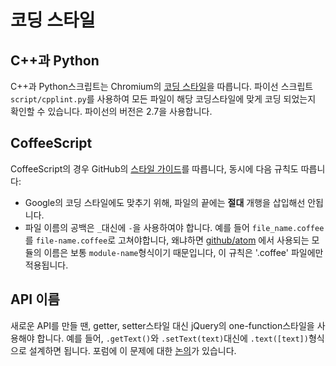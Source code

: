 ﻿# 코딩 스타일

## C++과 Python

C++과 Python스크립트는 Chromium의 [코딩 스타일](http://www.chromium.org/developers/coding-style)을 따릅니다.
파이선 스크립트 `script/cpplint.py`를 사용하여 모든 파일이 해당 코딩스타일에 맞게 코딩 되었는지 확인할 수 있습니다.
파이선의 버전은 2.7을 사용합니다.

## CoffeeScript

CoffeeScript의 경우 GitHub의 [스타일 가이드](https://github.com/styleguide/javascript)를 따릅니다, 동시에 다음 규칙도 따릅니다:

* Google의 코딩 스타일에도 맞추기 위해, 파일의 끝에는 **절대** 개행을 삽입해선 안됩니다.
* 파일 이름의 공백은 `_`대신에 `-`을 사용하여야 합니다. 예를 들어 `file_name.coffee`를
`file-name.coffee`로 고쳐야합니다, 왜냐하면 [github/atom](https://github.com/github/atom) 에서 사용되는 모듈의 이름은
보통 `module-name`형식이기 때문입니다, 이 규칙은 '.coffee' 파일에만 적용됩니다.

## API 이름

새로운 API를 만들 땐, getter, setter스타일 대신 jQuery의 one-function스타일을 사용해야 합니다. 예를 들어,
`.getText()`와 `.setText(text)`대신에 `.text([text])`형식으로 설계하면 됩니다.
포럼에 이 문제에 대한 [논의](https://github.com/atom/electron/issues/46)가 있습니다.
